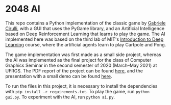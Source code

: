 # 2048 AI

This repo contains a Python implementation of the classic game by [Gabriele Cirulli](https://github.com/gabrielecirulli), with a GUI that uses the PyGame library, and an Artificial Intelligence based on Deep Reinforcement Learning that learns to play the game. The AI implemented here was based on the third lab of MIT's [Introduction to Deep Learning](http://introtodeeplearning.com/) course, where the artificial agents learn to play Cartpole and Pong.

The game implementation was first made as a small side project, whereas the AI was implemented as the final project for the class of Computer Graphics Seminar in the second semester of 2020 (March–May 2021) at UFRGS. The PDF report of the project can be found [here](https://www.inf.ufrgs.br/~awcampana/docs/2048-AI.pdf), and the presentation with a small demo can be found [here](https://www.youtube.com/watch?v=0HZkBgFV9Qo).

To run the files in this project, it is necessary to install the dependencies with ```pip install -r requirements.txt```. To play the game, run ```python gui.py```. To experiment with the AI, run ```python ai.py```.